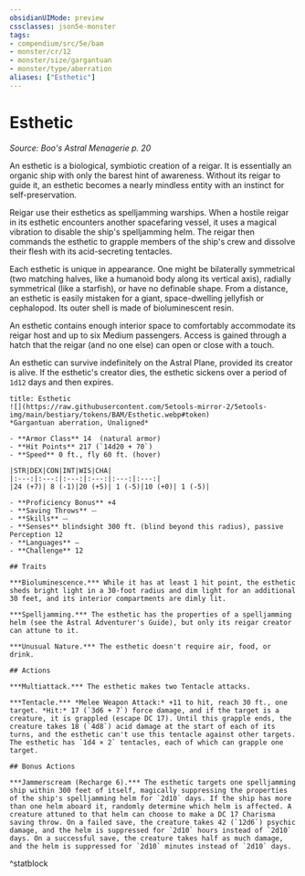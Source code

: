 ```yaml
---
obsidianUIMode: preview
cssclasses: json5e-monster
tags:
- compendium/src/5e/bam
- monster/cr/12
- monster/size/gargantuan
- monster/type/aberration
aliases: ["Esthetic"]
---
```

# Esthetic
*Source: Boo's Astral Menagerie p. 20*  

An esthetic is a biological, symbiotic creation of a reigar. It is essentially an organic ship with only the barest hint of awareness. Without its reigar to guide it, an esthetic becomes a nearly mindless entity with an instinct for self-preservation.

Reigar use their esthetics as spelljamming warships. When a hostile reigar in its esthetic encounters another spacefaring vessel, it uses a magical vibration to disable the ship's spelljamming helm. The reigar then commands the esthetic to grapple members of the ship's crew and dissolve their flesh with its acid-secreting tentacles.

Each esthetic is unique in appearance. One might be bilaterally symmetrical (two matching halves, like a humanoid body along its vertical axis), radially symmetrical (like a starfish), or have no definable shape. From a distance, an esthetic is easily mistaken for a giant, space-dwelling jellyfish or cephalopod. Its outer shell is made of bioluminescent resin.

An esthetic contains enough interior space to comfortably accommodate its reigar host and up to six Medium passengers. Access is gained through a hatch that the reigar (and no one else) can open or close with a touch.

An esthetic can survive indefinitely on the Astral Plane, provided its creator is alive. If the esthetic's creator dies, the esthetic sickens over a period of `1d12` days and then expires.

```ad-statblock
title: Esthetic
![](https://raw.githubusercontent.com/5etools-mirror-2/5etools-img/main/bestiary/tokens/BAM/Esthetic.webp#token)
*Gargantuan aberration, Unaligned*

- **Armor Class** 14  (natural armor)
- **Hit Points** 217 (`14d20 + 70`)
- **Speed** 0 ft., fly 60 ft. (hover)

|STR|DEX|CON|INT|WIS|CHA|
|:---:|:---:|:---:|:---:|:---:|:---:|
|24 (+7)| 8 (-1)|20 (+5)| 1 (-5)|10 (+0)| 1 (-5)|

- **Proficiency Bonus** +4
- **Saving Throws** ⏤
- **Skills** ⏤
- **Senses** blindsight 300 ft. (blind beyond this radius), passive Perception 12
- **Languages** —
- **Challenge** 12

## Traits

***Bioluminescence.*** While it has at least 1 hit point, the esthetic sheds bright light in a 30-foot radius and dim light for an additional 30 feet, and its interior compartments are dimly lit.

***Spelljamming.*** The esthetic has the properties of a spelljamming helm (see the Astral Adventurer's Guide), but only its reigar creator can attune to it.

***Unusual Nature.*** The esthetic doesn't require air, food, or drink.

## Actions

***Multiattack.*** The esthetic makes two Tentacle attacks.

***Tentacle.*** *Melee Weapon Attack:* +11 to hit, reach 30 ft., one target. *Hit:* 17 (`3d6 + 7`) force damage, and if the target is a creature, it is grappled (escape DC 17). Until this grapple ends, the creature takes 18 (`4d8`) acid damage at the start of each of its turns, and the esthetic can't use this tentacle against other targets. The esthetic has `1d4 × 2` tentacles, each of which can grapple one target.

## Bonus Actions

***Jammerscream (Recharge 6).*** The esthetic targets one spelljamming ship within 300 feet of itself, magically suppressing the properties of the ship's spelljamming helm for `2d10` days. If the ship has more than one helm aboard it, randomly determine which helm is affected. A creature attuned to that helm can choose to make a DC 17 Charisma saving throw. On a failed save, the creature takes 42 (`12d6`) psychic damage, and the helm is suppressed for `2d10` hours instead of `2d10` days. On a successful save, the creature takes half as much damage, and the helm is suppressed for `2d10` minutes instead of `2d10` days.
```
^statblock